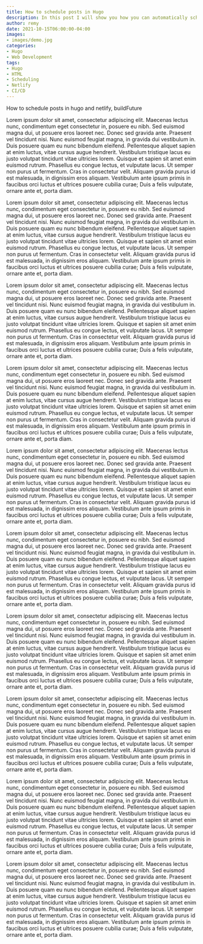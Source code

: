 ```yaml
---
title: How to schedule posts in Hugo
description: In this post I will show you how you can automatically schedule future posts with Hugo and Netlify.
author: remy
date: 2021-10-15T06:00:00-04:00
images: 
- images/demo.jpg
categories:
- Hugo
- Web Development
tags:
- Hugo
- HTML
- Scheduling
- Netlify
- CI/CD
---
```


How to schedule posts in hugo and netlify, buildFuture

Lorem ipsum dolor sit amet, consectetur adipiscing elit. Maecenas lectus nunc, condimentum eget consectetur in, posuere eu nibh. Sed euismod magna dui, ut posuere eros laoreet nec. Donec sed gravida ante. Praesent vel tincidunt nisi. Nunc euismod feugiat magna, in gravida dui vestibulum in. Duis posuere quam eu nunc bibendum eleifend. Pellentesque aliquet sapien at enim luctus, vitae cursus augue hendrerit. Vestibulum tristique lacus eu justo volutpat tincidunt vitae ultricies lorem. Quisque et sapien sit amet enim euismod rutrum. Phasellus eu congue lectus, et vulputate lacus. Ut semper non purus ut fermentum. Cras in consectetur velit. Aliquam gravida purus id est malesuada, in dignissim eros aliquam. Vestibulum ante ipsum primis in faucibus orci luctus et ultrices posuere cubilia curae; Duis a felis vulputate, ornare ante et, porta diam.

Lorem ipsum dolor sit amet, consectetur adipiscing elit. Maecenas lectus nunc, condimentum eget consectetur in, posuere eu nibh. Sed euismod magna dui, ut posuere eros laoreet nec. Donec sed gravida ante. Praesent vel tincidunt nisi. Nunc euismod feugiat magna, in gravida dui vestibulum in. Duis posuere quam eu nunc bibendum eleifend. Pellentesque aliquet sapien at enim luctus, vitae cursus augue hendrerit. Vestibulum tristique lacus eu justo volutpat tincidunt vitae ultricies lorem. Quisque et sapien sit amet enim euismod rutrum. Phasellus eu congue lectus, et vulputate lacus. Ut semper non purus ut fermentum. Cras in consectetur velit. Aliquam gravida purus id est malesuada, in dignissim eros aliquam. Vestibulum ante ipsum primis in faucibus orci luctus et ultrices posuere cubilia curae; Duis a felis vulputate, ornare ante et, porta diam.

Lorem ipsum dolor sit amet, consectetur adipiscing elit. Maecenas lectus nunc, condimentum eget consectetur in, posuere eu nibh. Sed euismod magna dui, ut posuere eros laoreet nec. Donec sed gravida ante. Praesent vel tincidunt nisi. Nunc euismod feugiat magna, in gravida dui vestibulum in. Duis posuere quam eu nunc bibendum eleifend. Pellentesque aliquet sapien at enim luctus, vitae cursus augue hendrerit. Vestibulum tristique lacus eu justo volutpat tincidunt vitae ultricies lorem. Quisque et sapien sit amet enim euismod rutrum. Phasellus eu congue lectus, et vulputate lacus. Ut semper non purus ut fermentum. Cras in consectetur velit. Aliquam gravida purus id est malesuada, in dignissim eros aliquam. Vestibulum ante ipsum primis in faucibus orci luctus et ultrices posuere cubilia curae; Duis a felis vulputate, ornare ante et, porta diam.

Lorem ipsum dolor sit amet, consectetur adipiscing elit. Maecenas lectus nunc, condimentum eget consectetur in, posuere eu nibh. Sed euismod magna dui, ut posuere eros laoreet nec. Donec sed gravida ante. Praesent vel tincidunt nisi. Nunc euismod feugiat magna, in gravida dui vestibulum in. Duis posuere quam eu nunc bibendum eleifend. Pellentesque aliquet sapien at enim luctus, vitae cursus augue hendrerit. Vestibulum tristique lacus eu justo volutpat tincidunt vitae ultricies lorem. Quisque et sapien sit amet enim euismod rutrum. Phasellus eu congue lectus, et vulputate lacus. Ut semper non purus ut fermentum. Cras in consectetur velit. Aliquam gravida purus id est malesuada, in dignissim eros aliquam. Vestibulum ante ipsum primis in faucibus orci luctus et ultrices posuere cubilia curae; Duis a felis vulputate, ornare ante et, porta diam.

Lorem ipsum dolor sit amet, consectetur adipiscing elit. Maecenas lectus nunc, condimentum eget consectetur in, posuere eu nibh. Sed euismod magna dui, ut posuere eros laoreet nec. Donec sed gravida ante. Praesent vel tincidunt nisi. Nunc euismod feugiat magna, in gravida dui vestibulum in. Duis posuere quam eu nunc bibendum eleifend. Pellentesque aliquet sapien at enim luctus, vitae cursus augue hendrerit. Vestibulum tristique lacus eu justo volutpat tincidunt vitae ultricies lorem. Quisque et sapien sit amet enim euismod rutrum. Phasellus eu congue lectus, et vulputate lacus. Ut semper non purus ut fermentum. Cras in consectetur velit. Aliquam gravida purus id est malesuada, in dignissim eros aliquam. Vestibulum ante ipsum primis in faucibus orci luctus et ultrices posuere cubilia curae; Duis a felis vulputate, ornare ante et, porta diam.

Lorem ipsum dolor sit amet, consectetur adipiscing elit. Maecenas lectus nunc, condimentum eget consectetur in, posuere eu nibh. Sed euismod magna dui, ut posuere eros laoreet nec. Donec sed gravida ante. Praesent vel tincidunt nisi. Nunc euismod feugiat magna, in gravida dui vestibulum in. Duis posuere quam eu nunc bibendum eleifend. Pellentesque aliquet sapien at enim luctus, vitae cursus augue hendrerit. Vestibulum tristique lacus eu justo volutpat tincidunt vitae ultricies lorem. Quisque et sapien sit amet enim euismod rutrum. Phasellus eu congue lectus, et vulputate lacus. Ut semper non purus ut fermentum. Cras in consectetur velit. Aliquam gravida purus id est malesuada, in dignissim eros aliquam. Vestibulum ante ipsum primis in faucibus orci luctus et ultrices posuere cubilia curae; Duis a felis vulputate, ornare ante et, porta diam.

Lorem ipsum dolor sit amet, consectetur adipiscing elit. Maecenas lectus nunc, condimentum eget consectetur in, posuere eu nibh. Sed euismod magna dui, ut posuere eros laoreet nec. Donec sed gravida ante. Praesent vel tincidunt nisi. Nunc euismod feugiat magna, in gravida dui vestibulum in. Duis posuere quam eu nunc bibendum eleifend. Pellentesque aliquet sapien at enim luctus, vitae cursus augue hendrerit. Vestibulum tristique lacus eu justo volutpat tincidunt vitae ultricies lorem. Quisque et sapien sit amet enim euismod rutrum. Phasellus eu congue lectus, et vulputate lacus. Ut semper non purus ut fermentum. Cras in consectetur velit. Aliquam gravida purus id est malesuada, in dignissim eros aliquam. Vestibulum ante ipsum primis in faucibus orci luctus et ultrices posuere cubilia curae; Duis a felis vulputate, ornare ante et, porta diam.

Lorem ipsum dolor sit amet, consectetur adipiscing elit. Maecenas lectus nunc, condimentum eget consectetur in, posuere eu nibh. Sed euismod magna dui, ut posuere eros laoreet nec. Donec sed gravida ante. Praesent vel tincidunt nisi. Nunc euismod feugiat magna, in gravida dui vestibulum in. Duis posuere quam eu nunc bibendum eleifend. Pellentesque aliquet sapien at enim luctus, vitae cursus augue hendrerit. Vestibulum tristique lacus eu justo volutpat tincidunt vitae ultricies lorem. Quisque et sapien sit amet enim euismod rutrum. Phasellus eu congue lectus, et vulputate lacus. Ut semper non purus ut fermentum. Cras in consectetur velit. Aliquam gravida purus id est malesuada, in dignissim eros aliquam. Vestibulum ante ipsum primis in faucibus orci luctus et ultrices posuere cubilia curae; Duis a felis vulputate, ornare ante et, porta diam.

Lorem ipsum dolor sit amet, consectetur adipiscing elit. Maecenas lectus nunc, condimentum eget consectetur in, posuere eu nibh. Sed euismod magna dui, ut posuere eros laoreet nec. Donec sed gravida ante. Praesent vel tincidunt nisi. Nunc euismod feugiat magna, in gravida dui vestibulum in. Duis posuere quam eu nunc bibendum eleifend. Pellentesque aliquet sapien at enim luctus, vitae cursus augue hendrerit. Vestibulum tristique lacus eu justo volutpat tincidunt vitae ultricies lorem. Quisque et sapien sit amet enim euismod rutrum. Phasellus eu congue lectus, et vulputate lacus. Ut semper non purus ut fermentum. Cras in consectetur velit. Aliquam gravida purus id est malesuada, in dignissim eros aliquam. Vestibulum ante ipsum primis in faucibus orci luctus et ultrices posuere cubilia curae; Duis a felis vulputate, ornare ante et, porta diam.

Lorem ipsum dolor sit amet, consectetur adipiscing elit. Maecenas lectus nunc, condimentum eget consectetur in, posuere eu nibh. Sed euismod magna dui, ut posuere eros laoreet nec. Donec sed gravida ante. Praesent vel tincidunt nisi. Nunc euismod feugiat magna, in gravida dui vestibulum in. Duis posuere quam eu nunc bibendum eleifend. Pellentesque aliquet sapien at enim luctus, vitae cursus augue hendrerit. Vestibulum tristique lacus eu justo volutpat tincidunt vitae ultricies lorem. Quisque et sapien sit amet enim euismod rutrum. Phasellus eu congue lectus, et vulputate lacus. Ut semper non purus ut fermentum. Cras in consectetur velit. Aliquam gravida purus id est malesuada, in dignissim eros aliquam. Vestibulum ante ipsum primis in faucibus orci luctus et ultrices posuere cubilia curae; Duis a felis vulputate, ornare ante et, porta diam.